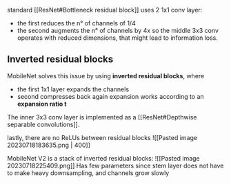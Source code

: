 standard [[ResNet#Bottleneck residual block]] uses 2 1x1 conv layer: 
- the first reduces the n° of channels of 1/4
- the second augments the n° of channels by 4x
so the middle 3x3 conv operates with reduced dimensions, that might lead to information loss.

## Inverted residual blocks
MobileNet solves this issue by using **inverted residual blocks**, where 
- the first 1x1 layer expands the channels
- second compresses back again
expansion works according to an **expansion ratio t**

The inner 3x3 conv layer is implemented as a [[ResNet#Depthwise separable convolutions]].

lastly, there are no ReLUs between residual blocks
![[Pasted image 20230718183635.png | 400]]

MobileNet V2 is a stack of inverted residual blocks:
![[Pasted image 20230718225409.png]]
Has few parameters since stem layer does not have to make heavy downsampling, and channels grow slowly